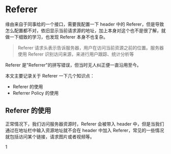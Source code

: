# Referer

缘由来自于同事给的一个接口，需要我配置一下 header 中的 Referer，但是导致怎么配置都不对，依旧显示当前请求源的地址，加上本身对这个也不是很了解，就做一下细致的学习，也发现 Referer 本身不也复杂。

> Referer 请求头表示告诉服务器，用户在访问当前资源之前的位置。服务器使用 Referer 识别访问来源，来进行用户跟踪、统计分析等

Referer 是"Referrer"的拼写错误，但当时无人纠正便一直沿用至今。

本文主要记录关于 Referer 一下几个知识点：

- Referer 的使用
- Referrer Policy 的使用

## Referer 的使用

正常情况下，我们访问服务器资源时，Referer 会被带入 header 中，但是当我们通过在地址栏中输入资源地址就不会在 header 中加入 Referer，常见的一些情况就包括访问某个链接，请求图片或者视频等。

1
